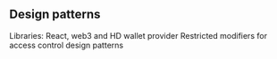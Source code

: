 Design patterns 
-----------------------------------------------------
Libraries: React, web3 and HD wallet provider
Restricted modifiers for access control design patterns
